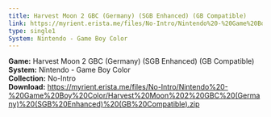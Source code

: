 ```yaml
---
title: Harvest Moon 2 GBC (Germany) (SGB Enhanced) (GB Compatible)
link: https://myrient.erista.me/files/No-Intro/Nintendo%20-%20Game%20Boy%20Color/Harvest%20Moon%202%20GBC%20(Germany)%20(SGB%20Enhanced)%20(GB%20Compatible).zip
type: single1
System: Nintendo - Game Boy Color
---
```

<b>Game:</b> Harvest Moon 2 GBC (Germany) (SGB Enhanced) (GB Compatible)<br>
<b>System:</b> Nintendo - Game Boy Color<br>
<b>Collection:</b> No-Intro<br>
<b>Download:</b> https://myrient.erista.me/files/No-Intro/Nintendo%20-%20Game%20Boy%20Color/Harvest%20Moon%202%20GBC%20(Germany)%20(SGB%20Enhanced)%20(GB%20Compatible).zip